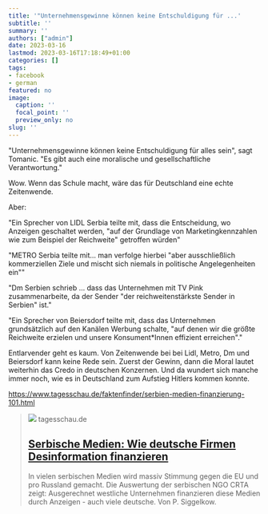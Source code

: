 ```yaml
---
title: '"Unternehmensgewinne können keine Entschuldigung für ...'
subtitle: ''
summary: ''
authors: ["admin"]
date: 2023-03-16
lastmod: 2023-03-16T17:18:49+01:00
categories: []
tags:
- facebook
- german
featured: no
image:
  caption: ''
  focal_point: ''
  preview_only: no
slug: ''
---
```

"Unternehmensgewinne können keine Entschuldigung für alles sein", sagt Tomanic. "Es gibt auch eine moralische und gesellschaftliche Verantwortung."

Wow. Wenn das Schule macht, wäre das für Deutschland eine echte Zeitenwende. 

Aber: 

"Ein Sprecher von LIDL Serbia teilte mit, dass die Entscheidung, wo Anzeigen geschaltet werden, "auf der Grundlage von Marketingkennzahlen wie zum Beispiel der Reichweite" getroffen würden"

"METRO Serbia teilte mit... man verfolge hierbei "aber ausschließlich kommerziellen Ziele und mischt sich niemals in politische Angelegenheiten ein""

"Dm Serbien schrieb ... dass das Unternehmen mit TV Pink zusammenarbeite, da der Sender "der reichweitenstärkste Sender in Serbien" ist."

"Ein Sprecher von Beiersdorf teilte mit, dass das Unternehmen grundsätzlich auf den Kanälen Werbung schalte, "auf denen wir die größte Reichweite erzielen und unsere Konsument*Innen effizient erreichen"."

Entlarvender geht es kaum. Von Zeitenwende bei bei Lidl, Metro, Dm und Beiersdorf kann keine Rede sein. Zuerst der Gewinn, dann die Moral lautet weiterhin das Credo in deutschen Konzernen. Und da wundert sich manche immer noch, wie es in Deutschland zum Aufstieg Hitlers kommen konnte.

https://www.tagesschau.de/faktenfinder/serbien-medien-finanzierung-101.html
> [![](https://images.tagesschau.de/image/3ec54d2c-5162-4c81-9adf-156bc14f639b/AAABhuPPvTc/AAABibBxqrQ/16x9-1280/serbien-169.jpg)](https://www.tagesschau.de/faktenfinder/serbien-medien-finanzierung-101.html)
> tagesschau.de
> ## [Serbische Medien: Wie deutsche Firmen Desinformation finanzieren](https://www.tagesschau.de/faktenfinder/serbien-medien-finanzierung-101.html)
>
>In vielen serbischen Medien wird massiv Stimmung gegen die EU und pro Russland gemacht. Die Auswertung der serbischen NGO CRTA zeigt: Ausgerechnet westliche Unternehmen finanzieren diese Medien durch Anzeigen - auch viele deutsche. Von P. Siggelkow.


